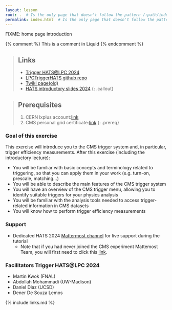 ```yaml
---
layout: lesson
root: .  # Is the only page that doesn't follow the pattern /:path/index.html
permalink: index.html  # Is the only page that doesn't follow the pattern /:path/index.html
---
```

FIXME: home page introduction

<!-- this is an html comment -->

{% comment %} This is a comment in Liquid {% endcomment %}

> ## Links
> * [Trigger HATS@LPC 2024](https://indico.cern.ch/event/1443889/)
> * [LPCTriggerHATS github repo](https://github.com/kakwok/LPCTriggerHATS)
> * [Twiki page(old)](https://twiki.cern.ch/twiki/bin/viewauth/CMS/SWGuideCMSDataAnalysisSchoolLPC2023TriggerExercise)
> * [HATS introductory slides 2024](https://indico.cern.ch/event/1443871/attachments/2906926/5099492/General%20HATS@LPC%202024%20Introductory%20Remarks.pdf)
{: .callout}

> ## Prerequisites
> 1. CERN lxplus account:[link](https://uscms.org/uscms_at_work/physics/computing/getstarted/index.shtml#GetCERNAcct) 
> 2. CMS personal grid certificate:[link](https://uscms.org/uscms_at_work/physics/computing/getstarted/get_grid_cert.shtml) 
{: .prereq}

### Goal of this exercise

This exercise will introduce you to the CMS trigger system and, in particular, trigger efficiency measurements. After this exercise (including the introductory lecture):

 * You will be familiar with basic concepts and terminology related to triggering, so that you can apply them in your work (e.g. turn-on, prescale, matching...)
 * You will be able to describe the main features of the CMS trigger system
 * You will have an overview of the CMS trigger menu, allowing you to identify suitable triggers for your physics analysis
 * You will be familiar with the analysis tools needed to access trigger-related information in CMS datasets
 * You will know how to perform trigger efficiency measurements

### Support

 * Dedicated HATS 2024 [Mattermost channel](https://mattermost.web.cern.ch/cms-exp/channels/hatslpc-2024) for live support during the tutorial 
   * Note that if you had never joined the CMS experiment Mattemost Team, you will first need to click this [link](https://mattermost.web.cern.ch/signup_user_complete/?id=sccjd35i7f8wde4nogq46ooipa). 

### Facilitators Trigger HATS@LPC 2024

* Martin Kwok (FNAL)
* Abdollah Mohammadi (UW-Madison)
* Daniel Diaz (UCSD)
* Dener De Souza Lemos

{% include links.md %}
